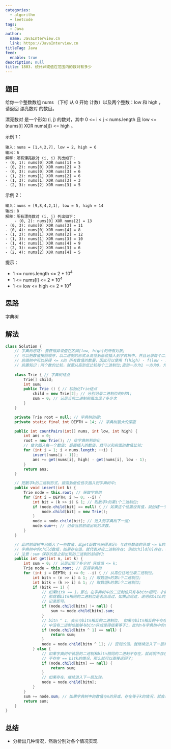 ```yaml
---
categories: 
  - algorithm
  - leetcode
tags: 
  - Java
author: 
  name: JavaInterview.cn
  link: https://JavaInterview.cn
titleTag: Java
feed: 
  enable: true
description: null
title: 1803. 统计异或值在范围内的数对有多少
---
```


## 题目

给你一个整数数组 nums （下标 从 0 开始 计数）以及两个整数：low 和 high ，请返回 漂亮数对 的数目。

漂亮数对 是一个形如 (i, j) 的数对，其中 0 <= i < j < nums.length 且 low <= (nums[i] XOR nums[j]) <= high 。



示例 1：

    输入：nums = [1,4,2,7], low = 2, high = 6
    输出：6
    解释：所有漂亮数对 (i, j) 列出如下：
    - (0, 1): nums[0] XOR nums[1] = 5
    - (0, 2): nums[0] XOR nums[2] = 3
    - (0, 3): nums[0] XOR nums[3] = 6
    - (1, 2): nums[1] XOR nums[2] = 6
    - (1, 3): nums[1] XOR nums[3] = 3
    - (2, 3): nums[2] XOR nums[3] = 5

示例 2：

    输入：nums = [9,8,4,2,1], low = 5, high = 14
    输出：8
    解释：所有漂亮数对 (i, j) 列出如下：
    ​​​​​    - (0, 2): nums[0] XOR nums[2] = 13
    - (0, 3): nums[0] XOR nums[3] = 11
    - (0, 4): nums[0] XOR nums[4] = 8
    - (1, 2): nums[1] XOR nums[2] = 12
    - (1, 3): nums[1] XOR nums[3] = 10
    - (1, 4): nums[1] XOR nums[4] = 9
    - (2, 3): nums[2] XOR nums[3] = 6
    - (2, 4): nums[2] XOR nums[4] = 5


提示：

* 1 <= nums.length <= 2 * 10<sup>4</sup>
* 1 <= nums[i] <= 2 * 10<sup>4</sup>
* 1 <= low <= high <= 2 * 10<sup>4</sup>

## 思路

字典树

## 解法
```java
class Solution {
    // 字典树思路: 要获得异或值在区间[low, high]的所有对数;
    // 可以把数值按照顺序，以二进制的形式从高位到低位插入到字典树中，并且记录每个二进制前缀出现的次数;
    // 前缀树中可以获得 <= x的 所有数值的数量，因此可以使用 f(high) - f(low - 1); 获得该区间的值的数量
    // 前置知识：两个数的比较，就要从高到低比较每个二进制位;直到一方为1 一方为0，为1的一方更大，如果到达末尾都一模一样,说明两个数是相同的。
    
    class Trie { // 字典树结点
        Trie[] child; 
        int sum; 
        public Trie () { // 初始化Trie结点
            child = new Trie[2]; // 分别记录二进制位的0和1;
            sum = 0; // 记录当前二进制前缀出现了多少次
        }
    }

    private Trie root = null; // 字典树的根;
    private static final int DEPTH = 14; // 字典树最大的深度

    public int countPairs(int[] nums, int low, int high) {
        int ans = 0;
        root = new Trie(); // 给字典树初始化
        // 依次插入每一个数值; 后面插入的数值，就可以和前面的数值比较;
        for (int i = 1; i < nums.length; ++i) {
            insert(nums[i - 1]);
            ans += get(nums[i], high) - get(nums[i], low - 1);
        }
        return ans;
    }

    // 把数字k的二进制形式，按高到低位依次插入到字典树中;
    public void insert(int k) {
        Trie node = this.root; // 获取字典树
        for (int i = DEPTH; i >= 0; --i) {
            int bit = (k >> i) & 1; // 取数字k的第i个二进制位;
            if (node.child[bit] == null) { // 如果这个位置没有值，就创建一个结点，表示bit这个位出现了
                node.child[bit] = new Trie(); 
            }
            node = node.child[bit]; // 进入到字典树下一层;
            node.sum++; // 记录当前前缀出现的次数。
        }
    }

    // 此时前缀树中已插入了一些数值，此get函数可获得满足n 与这些数值的异或 <= k的对数;
    // 字典树中的child数组，如果存在值，就代表对应二进制存在; 例如child[0]存在，表示这一层的二进制0是出现过的
    // 注意：sum 保存的是之前出现的二进制的前缀们;
    public int get(int n, int k) {
        int sum = 0; // 记录出现了多少对 异或值 <= k;
        Trie node = this.root; // 获得字典树
        for (int i = DEPTH; i >= 0; --i) { // 从高位往地位取二进制位。
            int bitn = (n >> i) & 1; // 取数值n的第i个二进制位;
            int bitk = (k >> i) & 1; // 取数值k的第i个二进制位;
            if (bitk == 1) { 
                // 如果bitk == 1，那么 在字典树中的二进制位只有与bitn相同，才能使二进制的异或等于0
                // 那就看bitn相同的二进制位是否出现过，如果出现过，说明和bitn的异或等于0，小于bitk的1;
                // 记录即可。
                if (node.child[bitn] != null) {
                    sum += node.child[bitn].sum;
                } 
                // bitn ^ 1，表示与bitn相反的二进制位， 如果与bitn相反的不存在，那就意味着字典树
                // 中没有二进制位能够与bitn异或使得结果等于1，此时n与字典树中的值的异或都小于k;
                if (node.child[bitn ^ 1] == null) {
                    return sum;
                }
                node = node.child[bitn ^ 1]; // 否则的话，就继续进入下一层判断;
            } else {
                // 如果字典树中该层的二进制和bitn相同的二进制不存在，就说明不存在异或 == 0，即
                // 不存在 == bitk的情况，那么就可以直接返回了;
                if (node.child[bitn] == null) {                        
                    return sum;
                }
                // 如果存在，继续进入下一层比较。
                node = node.child[bitn];
            }
        }
        sum += node.sum; // 如果字典树中的数值与n的异或，存在等于k的情况，就会来到字典树的末尾；
        return sum;
    }
}

```

## 总结

- 分析出几种情况，然后分别对各个情况实现 

